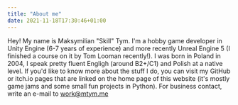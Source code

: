 ```yaml
---
title: "About me"
date: 2021-11-18T17:30:46+01:00
---
```


Hey! My name is Maksymilian "Skill" Tym. I'm a hobby game developer in Unity Engine (6-7 years of experience) and more recently Unreal Engine 5 (I finished a course on it by Tom Looman recently!). I was born in Poland in 2004, I speak pretty fluent Engligh (around B2+/C1) and Polish at a native level. If you'd like to know more about the stuff I do, you can visit my GitHub or itch.io pages that are linked on the home page of this website (it's mostly game jams and some small fun projects in Python). For business contact, write an e-mail to work@mtym.me
